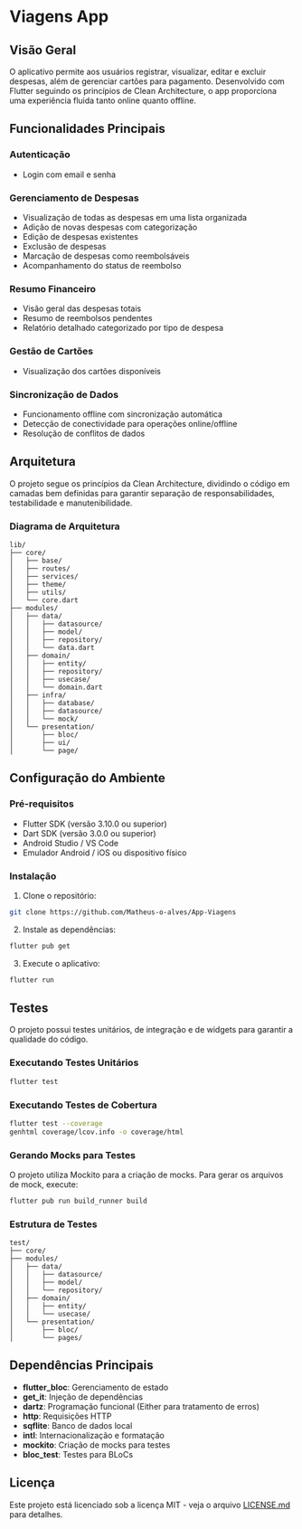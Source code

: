 # Viagens App

## Visão Geral

O aplicativo permite aos usuários registrar, visualizar, editar e excluir despesas, além de gerenciar cartões para pagamento. Desenvolvido com Flutter seguindo os princípios de Clean Architecture, o app proporciona uma experiência fluida tanto online quanto offline.

## Funcionalidades Principais

### Autenticação
- Login  com email e senha


### Gerenciamento de Despesas
- Visualização de todas as despesas em uma lista organizada
- Adição de novas despesas com categorização
- Edição de despesas existentes
- Exclusão de despesas
- Marcação de despesas como reembolsáveis
- Acompanhamento do status de reembolso


### Resumo Financeiro
- Visão geral das despesas totais
- Resumo de reembolsos pendentes
- Relatório detalhado categorizado por tipo de despesa


### Gestão de Cartões
- Visualização dos cartões disponíveis


### Sincronização de Dados
- Funcionamento offline com sincronização automática
- Detecção de conectividade para operações online/offline
- Resolução de conflitos de dados

## Arquitetura

O projeto segue os princípios da Clean Architecture, dividindo o código em camadas bem definidas para garantir separação de responsabilidades, testabilidade e manutenibilidade.


### Diagrama de Arquitetura
```
lib/
├── core/
│   ├── base/
│   ├── routes/
│   ├── services/
│   ├── theme/
│   ├── utils/
│   └── core.dart
├── modules/
│   ├── data/
│   │   ├── datasource/
│   │   ├── model/
│   │   ├── repository/
│   │   └── data.dart
│   ├── domain/
│   │   ├── entity/
│   │   ├── repository/
│   │   ├── usecase/
│   │   └── domain.dart
│   ├── infra/
│   │   ├── database/
│   │   ├── datasource/
│   │   └── mock/
│   └── presentation/
│       ├── bloc/
│       ├── ui/
│       └── page/

```
## Configuração do Ambiente

### Pré-requisitos
- Flutter SDK (versão 3.10.0 ou superior)
- Dart SDK (versão 3.0.0 ou superior)
- Android Studio / VS Code
- Emulador Android / iOS ou dispositivo físico

### Instalação

1. Clone o repositório:
```bash
git clone https://github.com/Matheus-o-alves/App-Viagens

```

2. Instale as dependências:
```bash
flutter pub get
```

3. Execute o aplicativo:
```bash
flutter run
```


## Testes

O projeto possui testes unitários, de integração e de widgets para garantir a qualidade do código.

### Executando Testes Unitários

```bash
flutter test
```

### Executando Testes de Cobertura

```bash
flutter test --coverage
genhtml coverage/lcov.info -o coverage/html
```

### Gerando Mocks para Testes

O projeto utiliza Mockito para a criação de mocks. Para gerar os arquivos de mock, execute:

```bash
flutter pub run build_runner build
```

### Estrutura de Testes

```
test/
├── core/
├── modules/
│   ├── data/
│   │   ├── datasource/
│   │   ├── model/
│   │   └── repository/
│   ├── domain/
│   │   ├── entity/
│   │   └── usecase/
│   └── presentation/
│       ├── bloc/
│       └── pages/

```

## Dependências Principais

- **flutter_bloc**: Gerenciamento de estado
- **get_it**: Injeção de dependências
- **dartz**: Programação funcional (Either para tratamento de erros)
- **http**: Requisições HTTP
- **sqflite**: Banco de dados local
- **intl**: Internacionalização e formatação
- **mockito**: Criação de mocks para testes
- **bloc_test**: Testes para BLoCs


## Licença

Este projeto está licenciado sob a licença MIT - veja o arquivo [LICENSE.md](LICENSE.md) para detalhes.

